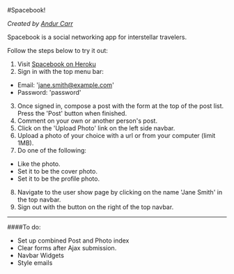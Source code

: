 #Spacebook!

*Created by [Andur Carr](https://github.com/LaMarseillaise)*

Spacebook is a social networking app for interstellar travelers.

Follow the steps below to try it out:

1. Visit [Spacebook on Heroku](https://dry-spire-5274.herokuapp.com/)
2. Sign in with the top menu bar:
 - Email: 'jane.smith@example.com'
 - Password: 'password'
3. Once signed in, compose a post with the form at the top of the post list. Press the 'Post' button when finished.
4. Comment on your own or another person's post.
5. Click on the 'Upload Photo' link on the left side navbar.
6. Upload a photo of your choice with a url or from your computer (limit 1MB).
7. Do one of the following:
 - Like the photo.
 - Set it to be the cover photo.
 - Set it to be the profile photo.
8. Navigate to the user show page by clicking on the name 'Jane Smith' in the top navbar.
9. Sign out with the button on the right of the top navbar.

- - -

####To do:
- Set up combined Post and Photo index
- Clear forms after Ajax submission.
- Navbar Widgets
- Style emails
